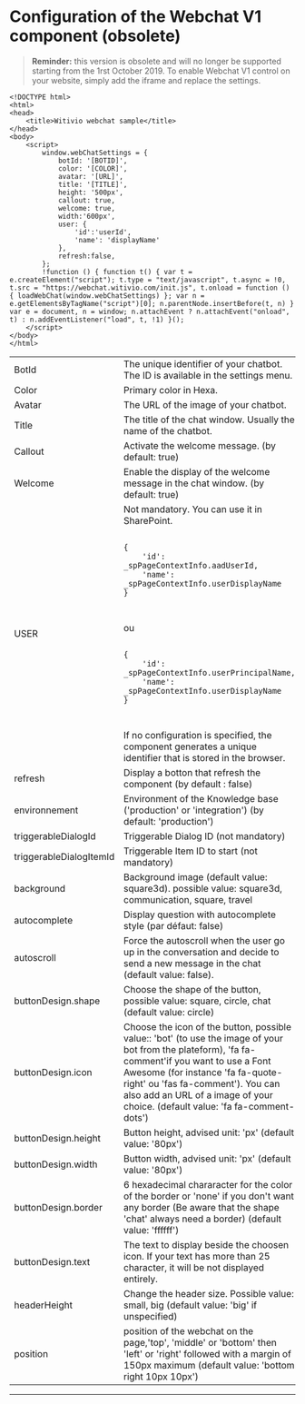 # Configuration of the Webchat V1 component (obsolete)

> **Reminder:**  this version is obsolete and will no longer be supported starting from the 1rst October 2019. 
To enable Webchat V1 control on your website, simply add the iframe and replace the settings. 

```
<!DOCTYPE html>
<html>
<head>
    <title>Witivio webchat sample</title>
</head>
<body>
    <script>
        window.webChatSettings = {
            botId: '[BOTID]',
            color: '[COLOR]',
            avatar: '[URL]',
            title: '[TITLE]',
            height: '500px',
            callout: true,
            welcome: true,
            width:'600px',
            user: {
                'id':'userId',
                'name': 'displayName'
            },
            refresh:false,
        };
        !function () { function t() { var t = e.createElement("script"); t.type = "text/javascript", t.async = !0, t.src = "https://webchat.witivio.com/init.js", t.onload = function () { loadWebChat(window.webChatSettings) }; var n = e.getElementsByTagName("script")[0]; n.parentNode.insertBefore(t, n) } var e = document, n = window; n.attachEvent ? n.attachEvent("onload", t) : n.addEventListener("load", t, !1) }();
    </script>
</body>
</html>
```

<table>
        <tr>
            <td>BotId</td>
            <td>The unique identifier of your chatbot. The ID is available in the settings menu.</td>
        </tr>
        <tr>
            <td>Color</td>
            <td>Primary color in Hexa. </td>
        </tr>
        <tr>
            <td>Avatar</td>
            <td>The URL of the image of your chatbot. </td>
        </tr>
		<tr>
            <td>Title</td>
            <td>The title of the chat window. Usually the name of the chatbot.</td>
        </tr>
		<tr>
            <td>Callout</td>
            <td>Activate the welcome message. (by default: true)</td>
        </tr>
		<tr>
            <td>Welcome</td>
            <td>Enable the display of the welcome message in the chat window. (by default: true)</td>
        </tr>
		 <tr>
            <td>USER</td>
            <td>Not mandatory. You can use it in SharePoint.  
            <pre><code>
{
    'id': _spPageContextInfo.aadUserId,
    'name': _spPageContextInfo.userDisplayName
}
            </code>
            </pre>
            ou 
            <pre>
            <code>
{
    'id': _spPageContextInfo.userPrincipalName,
    'name': _spPageContextInfo.userDisplayName
}
            </code>
            </pre>
            If no configuration is specified, the component generates a unique identifier that is stored in the browser.
            </td>
        </tr>
        <tr>
            <td>refresh</td>
            <td>Display a botton that refresh the component (by default : false) </td>
        </tr>
         <tr>
            <td>environnement</td>
            <td>Environment of the Knowledge base ('production' or 'integration') (by default: 'production')</td>
        </tr>
<tr>
            <td>triggerableDialogId</td>
            <td>Triggerable Dialog ID (not mandatory)</td>
        </tr>
        <tr>
            <td>triggerableDialogItemId</td>
            <td>Triggerable Item ID to start (not mandatory)</td>
        </tr>
        <tr>
            <td>background</td>
            <td>Background image (default value: square3d). possible value: square3d, communication, square, travel</td>
        </tr>
         <tr>
            <td>autocomplete</td>
            <td>Display question with autocomplete style (par défaut: false)</td>
        </tr>
         <tr>
            <td>autoscroll</td>
            <td>Force the autoscroll when the user go up in the conversation and decide to send a new message in the chat (default value: false).</td>
        </tr>
        <tr>
            <td>buttonDesign.shape</td>
            <td>Choose the shape of the button, possible value: square, circle, chat (default value: circle)</td>
        </tr>
        <tr>
            <td>buttonDesign.icon</td>
            <td>Choose the icon of the button, possible value:: 'bot' (to use the image of your bot from the plateform), 'fa fa-comment'if you want to use a Font Awesome (for instance 'fa fa-quote-right' ou 'fas fa-comment'). You can also add an URL of a image of your choice. (default value: 'fa fa-comment-dots')</td>
        </tr>
        <tr>
            <td>buttonDesign.height</td>
            <td>Button height, advised unit: 'px' (default value: '80px') </td>
        </tr>
        <tr>
            <td>buttonDesign.width</td>
            <td> Button width, advised unit: 'px' (default value: '80px') </td>
        </tr>
        <tr>
            <td>buttonDesign.border</td>
            <td> 6 hexadecimal chararacter for the color of the border or 'none' if you don't want any border (Be aware that the shape 'chat' always need a border) (default value: 'ffffff') </td>
        </tr>
        <tr>
            <td>buttonDesign.text</td>
            <td> The text to display beside the choosen icon.
            If your text has more than 25 character, it will be not displayed entirely. </td>
        </tr>
        <tr>
            <td>headerHeight</td>
            <td> Change the header size. Possible value: small, big (default value: 'big' if unspecified)</td>
        </tr>
        <tr>
            <td>position</td>
            <td> position of the webchat on the page,'top', 'middle' or 'bottom' then 'left' or 'right' followed with a margin of 150px maximum (default value: 'bottom right 10px 10px') </td>
        </tr>
</table>




---


<Intercom />
<Clarity />
<GoogleAnalytics />
